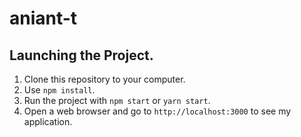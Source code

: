 # aniant-t
## Launching the Project.

1. Clone this repository to your computer.
2. Use `npm install`.
3. Run the project with `npm start` or `yarn start`.
4. Open a web browser and go to `http://localhost:3000` to see my application.
